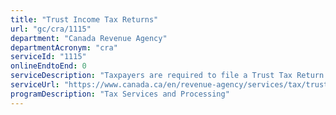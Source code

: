 ```yaml
---
title: "Trust Income Tax Returns"
url: "gc/cra/1115"
department: "Canada Revenue Agency"
departmentAcronym: "cra"
serviceId: "1115"
onlineEndtoEnd: 0
serviceDescription: "Taxpayers are required to file a Trust Tax Return if income from the trust property is subject to tax and in specific situations when there is no tax payable. Online filing is available when a trust’s taxable income, tax payable, and refundable credits are $0.00. Otherwise, a trust income tax return must be filed via paper. CRA provides the information necessary for the taxpayer to file, processes the return and issues a paper notice that reflect the assessment results. Debit notices will include a request for payment and credit notices will include a refund. CRA and/or client-initiated reassessments may occur."
serviceUrl: "https://www.canada.ca/en/revenue-agency/services/tax/trust-administrators/t3-return/how-file-t3-return.html"
programDescription: "Tax Services and Processing"
---
```

